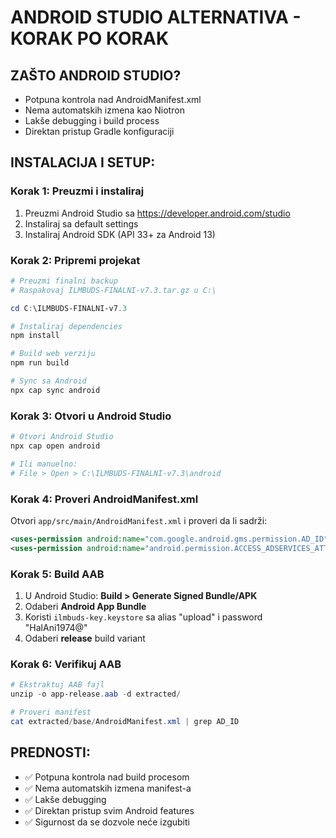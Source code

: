 # ANDROID STUDIO ALTERNATIVA - KORAK PO KORAK

## ZAŠTO ANDROID STUDIO?
- Potpuna kontrola nad AndroidManifest.xml
- Nema automatskih izmena kao Niotron
- Lakše debugging i build process
- Direktan pristup Gradle konfiguraciji

## INSTALACIJA I SETUP:

### Korak 1: Preuzmi i instaliraj
1. Preuzmi Android Studio sa https://developer.android.com/studio
2. Instaliraj sa default settings
3. Instaliraj Android SDK (API 33+ za Android 13)

### Korak 2: Pripremi projekat
```powershell
# Preuzmi finalni backup
# Raspakovaj ILMBUDS-FINALNI-v7.3.tar.gz u C:\

cd C:\ILMBUDS-FINALNI-v7.3

# Instaliraj dependencies
npm install

# Build web verziju
npm run build

# Sync sa Android
npx cap sync android
```

### Korak 3: Otvori u Android Studio
```powershell
# Otvori Android Studio
npx cap open android

# Ili manuelno:
# File > Open > C:\ILMBUDS-FINALNI-v7.3\android
```

### Korak 4: Proveri AndroidManifest.xml
Otvori `app/src/main/AndroidManifest.xml` i proveri da li sadrži:
```xml
<uses-permission android:name="com.google.android.gms.permission.AD_ID" />
<uses-permission android:name="android.permission.ACCESS_ADSERVICES_ATTRIBUTION" />
```

### Korak 5: Build AAB
1. U Android Studio: **Build > Generate Signed Bundle/APK**
2. Odaberi **Android App Bundle**
3. Koristi `ilmbuds-key.keystore` sa alias "upload" i password "HalAni1974@"
4. Odaberi **release** build variant

### Korak 6: Verifikuj AAB
```powershell
# Ekstraktuj AAB fajl
unzip -o app-release.aab -d extracted/

# Proveri manifest
cat extracted/base/AndroidManifest.xml | grep AD_ID
```

## PREDNOSTI:
- ✅ Potpuna kontrola nad build procesom
- ✅ Nema automatskih izmena manifest-a
- ✅ Lakše debugging
- ✅ Direktan pristup svim Android features
- ✅ Sigurnost da se dozvole neće izgubiti
